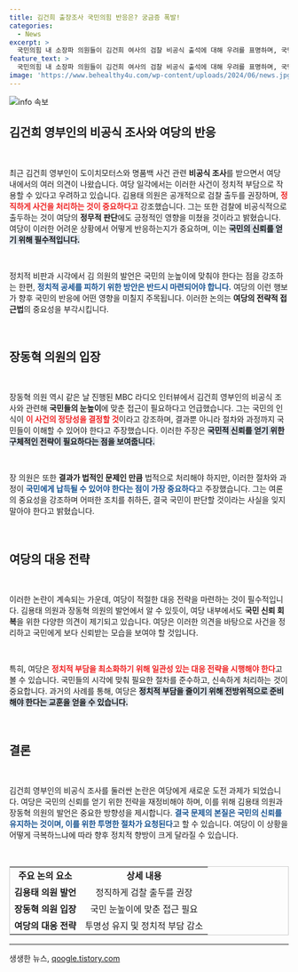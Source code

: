 ```yaml
---
title: 김건희 출장조사 국민의힘 반응은? 궁금증 폭발!
categories:
  - News
excerpt: >
  국민의힘 내 소장파 의원들이 김건희 여사의 검찰 비공식 출석에 대해 우려를 표명하며, 국민 눈높이에 맞는 절차 필요성을 강조하고 있습니다. 이들은 떳떳하다면 검찰청에 출두했어야 했다며 정무적 판단의 아쉬움을 드러냈습니다.
feature_text: >
  국민의힘 내 소장파 의원들이 김건희 여사의 검찰 비공식 출석에 대해 우려를 표명하며, 국민 눈높이에 맞는 절차 필요성을 강조하고 있습니다. 이들은 떳떳하다면 검찰청에 출두했어야 했다며 정무적 판단의 아쉬움을 드러냈습니다.
image: 'https://www.behealthy4u.com/wp-content/uploads/2024/06/news.jpg'
---
```


<p><img src="https://www.behealthy4u.com/wp-content/uploads/2024/06/news.jpg" alt="info 속보" /></p>

<h2 data-ke-size="size26">김건희 영부인의 비공식 조사와 여당의 반응</h2>

<p data-ke-size="size16">&nbsp;</p>

<p>최근 김건희 영부인이 도이치모터스와 명품백 사건 관련 <b>비공식 조사</b>를 받으면서 여당 내에서의 여러 의견이 나왔습니다. 여당 일각에서는 이러한 사건이 정치적 부담으로 작용할 수 있다고 우려하고 있습니다. 김용태 의원은 공개적으로 검찰 출두를 권장하며, <b><span style="color: #ee2323;">정직하게 사건을 처리하는 것이 중요하다고</span></b> 강조했습니다. 그는 또한 검찰에 비공식적으로 출두하는 것이 여당의 <b>정무적 판단</b>에도 긍정적인 영향을 미쳤을 것이라고 밝혔습니다. 여당이 이러한 어려운 상황에서 어떻게 반응하는지가 중요하며, 이는 <b><span style="background-color: #21538527;">국민의 신뢰를 얻기 위해 필수적입니다.</span></b></p>

<p data-ke-size="size16">&nbsp;</p>

<p>정치적 비판과 시각에서 김 의원의 발언은 국민의 눈높이에 맞춰야 한다는 점을 강조하는 한편, <b><span style="color: #1a5490;">정치적 공세를 피하기 위한 방안은 반드시 마련되어야 합니다.</span></b> 여당의 이런 행보가 향후 국민의 반응에 어떤 영향을 미칠지 주목됩니다. 이러한 논의는 <b>여당의 전략적 접근법</b>의 중요성을 부각시킵니다. </p>

<p data-ke-size="size16">&nbsp;</p>

<h2 data-ke-size="size26">장동혁 의원의 입장</h2>

<p data-ke-size="size16">&nbsp;</p>

<p>장동혁 의원 역시 같은 날 진행된 MBC 라디오 인터뷰에서 김건희 영부인의 비공식 조사와 관련해 <b>국민들의 눈높이</b>에 맞춘 접근이 필요하다고 언급했습니다. 그는 국민의 인식이 <b><span style="color: #ee2323;">이 사건의 정당성을 결정할 것</span></b>이라고 강조하며, 결과뿐 아니라 절차와 과정까지 국민들이 이해할 수 있어야 한다고 주장했습니다. 이러한 주장은 <b><span style="background-color: #21538527;">국민적 신뢰를 얻기 위한 구체적인 전략이 필요하다는 점을 보여줍니다.</span></b></p>

<p data-ke-size="size16">&nbsp;</p>

<p>장 의원은 또한 <b>결과가 법적인 문제인 만큼</b> 법적으로 처리해야 하지만, 이러한 절차와 과정이 <b><span style="color: #1a5490;">국민에게 납득될 수 있어야 한다는 점이 가장 중요하다</span></b>고 주장했습니다. 그는 여론의 중요성을 강조하며 어떠한 조치를 취하든, 결국 국민이 판단할 것이라는 사실을 잊지 말아야 한다고 밝혔습니다.</p>

<p data-ke-size="size16">&nbsp;</p>

<h2 data-ke-size="size26">여당의 대응 전략</h2>

<p data-ke-size="size16">&nbsp;</p>

<p>이러한 논란이 계속되는 가운데, 여당이 적절한 대응 전략을 마련하는 것이 필수적입니다. 김용태 의원과 장동혁 의원의 발언에서 알 수 있듯이, 여당 내부에서도 <b>국민 신뢰 회복</b>을 위한 다양한 의견이 제기되고 있습니다. 여당은 이러한 의견을 바탕으로 사건을 정리하고 국민에게 보다 신뢰받는 모습을 보여야 할 것입니다. </p>

<p data-ke-size="size16">&nbsp;</p>

<p>특히, 여당은 <b><span style="color: #ee2323;">정치적 부담을 최소화하기 위해 일관성 있는 대응 전략을 시행해야 한다</span></b>고 볼 수 있습니다. 국민들의 시각에 맞춰 필요한 절차를 준수하고, 신속하게 처리하는 것이 중요합니다. 과거의 사례를 통해, 여당은 <b><span style="background-color: #21538527;">정치적 부담을 줄이기 위해 전방위적으로 준비해야 한다는 교훈을 얻을 수 있습니다.</span></b></p>

<p data-ke-size="size16">&nbsp;</p>

<h2 data-ke-size="size26">결론</h2>

<p data-ke-size="size16">&nbsp;</p>

<p>김건희 영부인의 비공식 조사를 둘러싼 논란은 여당에게 새로운 도전 과제가 되었습니다. 여당은 국민의 신뢰를 얻기 위한 전략을 재정비해야 하며, 이를 위해 김용태 의원과 장동혁 의원의 발언은 중요한 방향성을 제시합니다. <b><span style="color: #1a5490;">결국 문제의 본질은 국민의 신뢰를 유지하는 것이며, 이를 위한 <b>투명한 절차</b>가 요청된다</span></b>고 할 수 있습니다. 여당이 이 상황을 어떻게 극복하느냐에 따라 향후 정치적 향방이 크게 달라질 수 있습니다. </p>

<p data-ke-size="size16">&nbsp;</p>

<table style="width: 100%; border: 1px solid #ccc;">
    <tr>
        <td style="text-align: center; height: 17px;"><b>주요 논의 요소</b></td>
        <td style="text-align: center; height: 17px;"><b>상세 내용</b></td>
    </tr>
    <tr>
        <td style="text-align: center; height: 17px;"><b>김용태 의원 발언</b></td>
        <td style="text-align: center; height: 17px;">정직하게 검찰 출두를 권장</td>
    </tr>
    <tr>
        <td style="text-align: center; height: 17px;"><b>장동혁 의원 입장</b></td>
        <td style="text-align: center; height: 17px;">국민 눈높이에 맞춘 접근 필요</td>
    </tr>
    <tr>
        <td style="text-align: center; height: 17px;"><b>여당의 대응 전략</b></td>
        <td style="text-align: center; height: 17px;">투명성 유지 및 정치적 부담 감소</td>
    </tr>
</table>

<hr>
생생한 뉴스, <a href="https://qoogle.tistory.com" rel="dofollow">qoogle.tistory.com</a>


